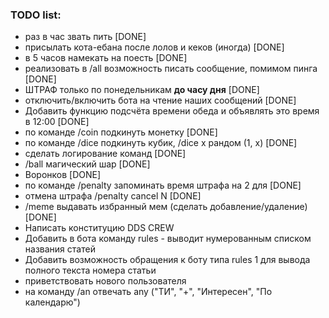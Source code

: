 ### TODO list:
* раз в час звать пить [DONE]
* присылать кота-ебана после лолов и кеков (иногда) [DONE]
* в 5 часов намекать на поесть [DONE]
* реализовать в /all возможность писать сообщение, помимом пинга [DONE] 
* ШТРАФ только по понедельникам **до часу дня** [DONE] 
* отключить/включить бота на чтение наших сообщений [DONE]
* Добавить функцию подсчёта времени обеда и объявлять это время в 12:00 [DONE]
* по команде /coin подкинуть монетку [DONE]
* по команде /dice подкинуть кубик, /dice x рандом (1, x) [DONE]
* сделать логирование команд [DONE]
* /ball магический шар [DONE]
* Воронков [DONE]
* по команде /penalty <id> <min> запоминать время штрафа на 2 для [DONE]
* отмена штрафа /penalty cancel N [DONE]
* /meme выдавать избранный мем (сделать добавление/удаление) [DONE]
* Написать конституцию DDS CREW
* Добавить в бота команду rules - выводит нумерованным списком названия статей
* Добавить возможность обращения к боту типа rules 1 для вывода полного текста номера статьи
* приветствовать нового пользователя
* на команду /an отвечать any ("ТИ", "+", "Интересен", "По календарю")
